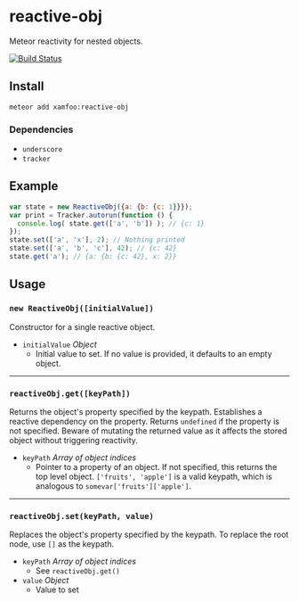 # reactive-obj

Meteor reactivity for nested objects.

[![Build Status](https://travis-ci.org/xamfoo/reactive-obj.svg?branch=master)](https://travis-ci.org/xamfoo/reactive-obj)

## Install

    meteor add xamfoo:reactive-obj

### Dependencies

- `underscore`
- `tracker`

## Example

```javascript
var state = new ReactiveObj({a: {b: {c: 1}}});
var print = Tracker.autorun(function () {
  console.log( state.get(['a', 'b']) ); // {c: 1}
});
state.set(['a', 'x'], 2); // Nothing printed
state.set(['a', 'b', 'c'], 42); // {c: 42}
state.get('a'); // {a: {b: {c: 42}, x: 2}}
```

## Usage

### `new ReactiveObj([initialValue])`

Constructor for a single reactive object.

- `initialValue` *Object*
  - Initial value to set. If no value is provided, it defaults to an empty
  object.

----

### `reactiveObj.get([keyPath])`

Returns the object's property specified by the keypath. Establishes a reactive
dependency on the property. Returns `undefined` if the property is not
specified. Beware of mutating the returned value as it affects the stored
object without triggering reactivity.

- `keyPath` *Array of object indices*
  - Pointer to a property of an object. If not specified, this returns the top
  level object. `['fruits', 'apple']` is a valid keypath, which is analogous to
  `somevar['fruits']['apple']`.

----

### `reactiveObj.set(keyPath, value)`

Replaces the object's property specified by the keypath. To replace the root
node, use `[]` as the keypath.

- `keyPath` *Array of object indices*
  - See `reactiveObj.get()`
- `value` *Object*
  - Value to set

